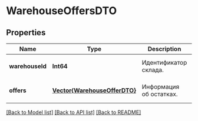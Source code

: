 # WarehouseOffersDTO


## Properties
Name | Type | Description | Notes
------------ | ------------- | ------------- | -------------
**warehouseId** | **Int64** | Идентификатор склада. | [default to nothing]
**offers** | [**Vector{WarehouseOfferDTO}**](WarehouseOfferDTO.md) | Информация об остатках. | [default to nothing]


[[Back to Model list]](../README.md#models) [[Back to API list]](../README.md#api-endpoints) [[Back to README]](../README.md)


